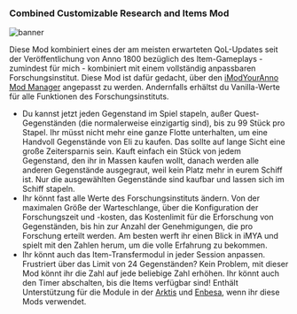 ### Combined Customizable Research and Items Mod
![banner](https://github.com/Taludas/SmallModsCollection/assets/64583643/42e6eaa8-6c8b-4e3b-914a-8b1a3999ad66)

Diese Mod kombiniert eines der am meisten erwarteten QoL-Updates seit der Veröffentlichung von Anno 1800 bezüglich des Item-Gameplays - zumindest für mich - kombiniert mit einem vollständig anpassbaren Forschungsinstitut. Diese Mod ist dafür gedacht, über den [iModYourAnno Mod Manager](https://github.com/anno-mods/iModYourAnno) angepasst zu werden. Andernfalls erhältst du Vanilla-Werte für alle Funktionen des Forschungsinstituts.

- Du kannst jetzt jeden Gegenstand im Spiel stapeln, außer Quest-Gegenständen (die normalerweise einzigartig sind), bis zu 99 Stück pro Stapel. Ihr müsst nicht mehr eine ganze Flotte unterhalten, um eine Handvoll Gegenstände von Eli zu kaufen. Das sollte auf lange Sicht eine große Zeitersparnis sein. Kauft einfach ein Stück von jedem Gegenstand, den ihr in Massen kaufen wollt, danach werden alle anderen Gegenstände ausgegraut, weil kein Platz mehr in eurem Schiff ist. Nur die ausgewählten Gegenstände sind kaufbar und lassen sich im Schiff stapeln. 
- Ihr könnt fast alle Werte des Forschungsinstituts ändern. Von der maximalen Größe der Warteschlange, über die Konfiguration der Forschungszeit und -kosten, das Kostenlimit für die Erforschung von Gegenständen, bis hin zur Anzahl der Genehmigungen, die pro Forschung erteilt werden. Am besten werft ihr einen Blick in iMYA und spielt mit den Zahlen herum, um die volle Erfahrung zu bekommen.
- Ihr könnt auch das Item-Transfermodul in jeder Session anpassen. Frustriert über das Limit von 24 Gegenständen? Kein Problem, mit dieser Mod könnt ihr die Zahl auf jede beliebige Zahl erhöhen. Ihr könnt auch den Timer abschalten, bis die Items verfügbar sind! Enthält Unterstützung für die Module in der [Arktis](https://www.nexusmods.com/anno1800/mods/446) und [Enbesa](https://www.nexusmods.com/anno1800/mods/450), wenn ihr diese Mods verwendet.